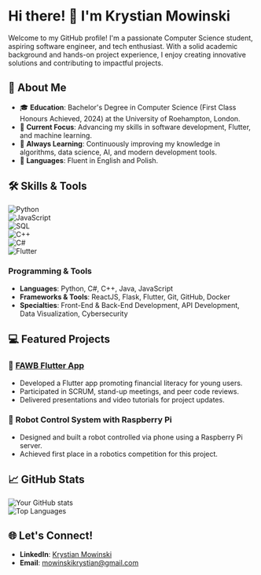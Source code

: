 # Hi there! 👋 I'm Krystian Mowinski  

Welcome to my GitHub profile! I'm a passionate Computer Science student, aspiring software engineer, and tech enthusiast. With a solid academic background and hands-on project experience, I enjoy creating innovative solutions and contributing to impactful projects.  

## 🚀 About Me  
- 🎓 **Education**: Bachelor's Degree in Computer Science (First Class Honours Achieved, 2024) at the University of Roehampton, London.  
- 🔭 **Current Focus**: Advancing my skills in software development, Flutter, and machine learning.  
- 🌱 **Always Learning**: Continuously improving my knowledge in algorithms, data science, AI, and modern development tools.  
- 💬 **Languages**: Fluent in English and Polish.  

## 🛠️ Skills & Tools  

![Python](https://img.shields.io/badge/-Python-000?&logo=Python)  
![JavaScript](https://img.shields.io/badge/-JavaScript-000?&logo=JavaScript)  
![SQL](https://img.shields.io/badge/-SQL-000?&logo=MySQL)  
![C++](https://img.shields.io/badge/-C++-000?&logo=c%2b%2b&logoColor=00599C)  
![C#](https://img.shields.io/badge/-C%23-000?&logo=c-sharp&logoColor=239120)  
![Flutter](https://img.shields.io/badge/-Flutter-000?&logo=flutter&logoColor=02569B)  

### Programming & Tools  
- **Languages**: Python, C#, C++, Java, JavaScript  
- **Frameworks & Tools**: ReactJS, Flask, Flutter, Git, GitHub, Docker  
- **Specialties**: Front-End & Back-End Development, API Development, Data Visualization, Cybersecurity  

## 💻 Featured Projects  

### 🌟 [FAWB Flutter App](https://github.com/fawb/flutter-wheel)  
- Developed a Flutter app promoting financial literacy for young users.  
- Participated in SCRUM, stand-up meetings, and peer code reviews.  
- Delivered presentations and video tutorials for project updates.  

### 🤖 **Robot Control System with Raspberry Pi**  
- Designed and built a robot controlled via phone using a Raspberry Pi server.  
- Achieved first place in a robotics competition for this project.  

## 📈 GitHub Stats  

![Your GitHub stats](https://github-readme-stats.vercel.app/api?username=xdKinso&show_icons=true&theme=radical)  
![Top Languages](https://github-readme-stats.vercel.app/api/top-langs/?username=xdKinso&layout=compact&theme=radical)  

## 🌐 Let's Connect!  

- **LinkedIn**: [Krystian Mowinski](https://www.linkedin.com/in/krystian-mowinski-071550298/)  
- **Email**: mowinskikrystian@gmail.com  

